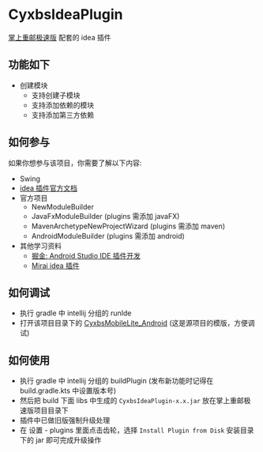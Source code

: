 # CyxbsIdeaPlugin
[掌上重邮极速版](https://github.com/Cyxbs/CyxbsMobileLite_Android) 配套的 idea 插件

## 功能如下
- 创建模块
  - 支持创建子模块
  - 支持添加依赖的模块
  - 支持添加第三方依赖

## 如何参与
如果你想参与该项目，你需要了解以下内容:
- Swing
- [idea 插件官方文档](https://plugins.jetbrains.com/docs/intellij/welcome.html)
- 官方项目
  - NewModuleBuilder
  - JavaFxModuleBuilder (plugins 需添加 javaFX)
  - MavenArchetypeNewProjectWizard (plugins 需添加 maven)
  - AndroidModuleBuilder (plugins 需添加 android)
- 其他学习资料
  - [掘金: Android Studio IDE 插件开发](https://juejin.cn/post/7020033392422944804)
  - [Mirai idea 插件](https://github.com/mamoe/mirai/tree/dev/mirai-console/tools/intellij-plugin)


## 如何调试
- 执行 gradle 中 intellij 分组的 runIde
- 打开该项目目录下的 [CyxbsMobileLite_Android](CyxbsMobileLite_Android) (这是源项目的模版，方便调试)

## 如何使用
- 执行 gradle 中 intellij 分组的 buildPlugin (发布新功能时记得在 build.gradle.kts 中设置版本号)
- 然后把 build 下面 libs 中生成的 `CyxbsIdeaPlugin-x.x.jar` 放在掌上重邮极速版项目目录下
- 插件中已做旧版强制升级处理
- 在 设置 - plugins 里面点击齿轮，选择 `Install Plugin from Disk` 安装目录下的 jar 即可完成升级操作